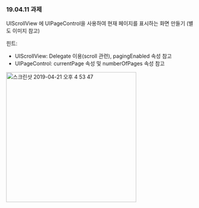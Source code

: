 <h3> 19.04.11 과제 </h3>

UIScrollView 에 UIPageControl을 사용하여 현재 페이지를 표시하는 화면 만들기 (별도 이미지 참고)

힌트:

- UIScrollView: Delegate 이용(scroll 관련),  pagingEnabled 속성 참고
- UIPageControl: currentPage 속성 및 numberOfPages 속성 참고

<img width="350" alt="스크린샷 2019-04-21 오후 4 53 47" src="https://user-images.githubusercontent.com/29372705/56467148-214a6700-6456-11e9-88f7-7f672c25abcf.png">
